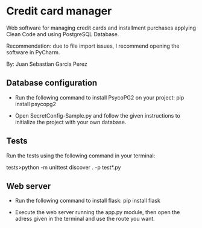# Credit card manager

Web software for managing credit cards and installment purchases applying Clean Code and using PostgreSQL Database.

Recommendation: due to file import issues, I recommend opening the software in PyCharm.

By: Juan Sebastian Garcia Perez

## Database configuration

- Run the following command to install PsycoPG2 on your project:
pip install psycopg2

- Open SecretConfig-Sample.py and follow the given instructions to initialize the project with your own database.

## Tests

Run the tests using the following command in your terminal:

tests>python -m unittest discover . -p test*.py

## Web server

- Run the following command to install flask:
    pip install flask

- Execute the web server running the app.py module, then open the adress given in the terminal and use the route you want.
